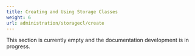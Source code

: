 ```yaml
---
title: Creating and Using Storage Classes
weight: 6
url: administration/storagecl/create
---
```


This section is currently empty and the documentation development is in progress.